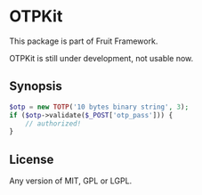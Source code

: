 # OTPKit

This package is part of Fruit Framework.

OTPKit is still under development, not usable now.

## Synopsis

```php
$otp = new TOTP('10 bytes binary string', 3);
if ($otp->validate($_POST['otp_pass'])) {
    // authorized!
}
```

## License

Any version of MIT, GPL or LGPL.
